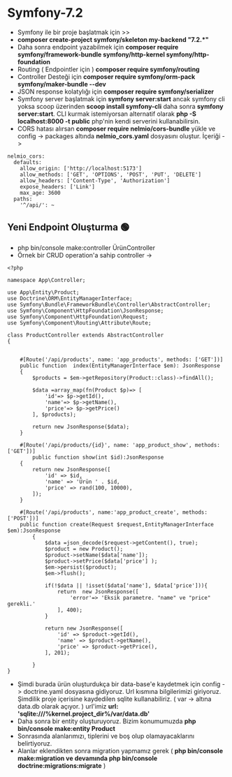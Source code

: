 # Symfony-7.2

* Symfony ile bir proje başlatmak için >> 
* **composer create-project symfony/skeleton my-backend "7.2.*"**
* Daha sonra endpoint yazabilmek için **composer require symfony/framework-bundle symfony/http-kernel symfony/http-foundation**
* Routing ( Endpointler için ) **composer require symfony/routing**
* Controller Desteği için **composer require symfony/orm-pack symfony/maker-bundle --dev**
* JSON response kolatylığı için **composer require symfony/serializer**
* Symfony server başlatmak için **symfony server:start** ancak symfony cli yoksa scoop üzerinden **scoop install symfony-cli** daha sonra **symfony server:start**. CLI kurmak istemiyorsan alternatif olarak **php -S localhost:8000 -t public** php'nin kendi serverini kullanabilirsin.
* CORS hatası alırsan **composer require nelmio/cors-bundle** yükle ve config -> packages altında **nelmio_cors.yaml** dosyasını oluştur. İçeriği ->
```
nelmio_cors:
  defaults:
    allow_origin: ['http://localhost:5173']
    allow_methods: ['GET', 'OPTIONS', 'POST', 'PUT', 'DELETE']
    allow_headers: ['Content-Type', 'Authorization']
    expose_headers: ['Link']
    max_age: 3600
  paths:
    '^/api/': ~
```
## Yeni Endpoint Oluşturma 🟢
* php bin/console make:controller ÜrünController
* Örnek bir CRUD operation'a sahip controller ->
```
<?php

namespace App\Controller;

use App\Entity\Product;
use Doctrine\ORM\EntityManagerInterface;
use Symfony\Bundle\FrameworkBundle\Controller\AbstractController;
use Symfony\Component\HttpFoundation\JsonResponse;
use Symfony\Component\HttpFoundation\Request;
use Symfony\Component\Routing\Attribute\Route;

class ProductController extends AbstractController
{


    #[Route('/api/products', name: 'app_products', methods: ['GET'])]
    public function  index(EntityManagerInterface $em): JsonResponse
    {
        $products = $em->getRepository(Product::class)->findAll();

        $data =array_map(fn(Product $p)=> [
            'id'=> $p->getId(),
            'name'=> $p->getName(),
            'price'=> $p->getPrice()
        ], $products);

        return new JsonResponse($data);
    }

    #[Route('/api/products/{id}', name: 'app_product_show', methods: ['GET'])]
        public function show(int $id):JsonResponse
    {
        return new JsonResponse([
            'id' => $id,
            'name' => 'Ürün ' . $id,
            'price' => rand(100, 10000),
        ]);
    }

    #[Route('/api/products', name:'app_product_create', methods: ['POST'])]
    public function create(Request $request,EntityManagerInterface $em):JsonResponse
        {
            $data =json_decode($request->getContent(), true);
            $product = new Product();
            $product->setName($data['name']);
            $product->setPrice($data['price'] );
            $em->persist($product);
            $em->flush();

            if(!$data || !isset($data['name'], $data['price'])){
                return  new JsonResponse([
                    'error'=> 'Eksik parametre. "name" ve "price" gerekli.'
                ], 400);
            }

            return new JsonResponse([
                'id' => $product->getId(),
                'name' => $product->getName(),
                'price' => $product->getPrice(),
            ], 201);

        }
}

```
* Şimdi burada ürün oluşturdukça bir data-base'e kaydetmek için config -> doctrine.yaml dosyasına gidiyoruz. Url kısmına bilgilerimizi giriyoruz. Şimdilik proje içerisine kaydedilen sqlite kullanabiliriz. ( var -> altına data.db olarak açıyor. ) url'imiz **url: 'sqlite:///%kernel.project_dir%/var/data.db'**
* Daha sonra bir entity oluşturuyoruz. Bizim konumumuzda **php bin/console make:entity Product**
* Sonrasında alanlarımızı, tiplerini ve boş olup olamayacaklarını belirtiyoruz.
* Alanlar eklendikten sonra migration yapmamız gerek ( **php bin/console make:migration ve devamında php bin/console doctrine:migrations:migrate** ) 

